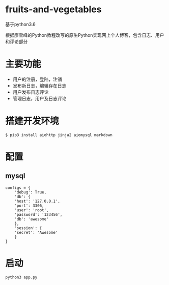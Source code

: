 # fruits-and-vegetables
基于python3.6

根据廖雪峰的Python教程改写的原生Python实现网上个人博客，包含日志、用户和评论部分
# 主要功能
- 用户的注册，登陆，注销
- 发布新日志，编辑存在日志
- 用户发布日志评论
- 管理日志，用户及日志评论
# 搭建开发环境
`$ pip3 install aiohttp jinja2 aiomysql markdown`
# 配置
## mysql

    configs = {
	    'debug': True,
	    'db': {
	    'host': '127.0.0.1',
	    'port': 3306,
	    'user': 'root',
	    'password': '123456',
	    'db': 'awesome'
	    },
	    'session': {
	    'secret': 'Awesome'
	    }
    }

# 启动
`python3 app.py`